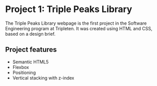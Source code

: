# Project 1: Triple Peaks Library

The Triple Peaks Library webpage is the first project in the Software Engineering
program at Tripleten. It was created using HTML and CSS, based on a design brief.

## Project features

- Semantic HTML5
- Flexbox
- Positioning
- Vertical stacking with z-index
